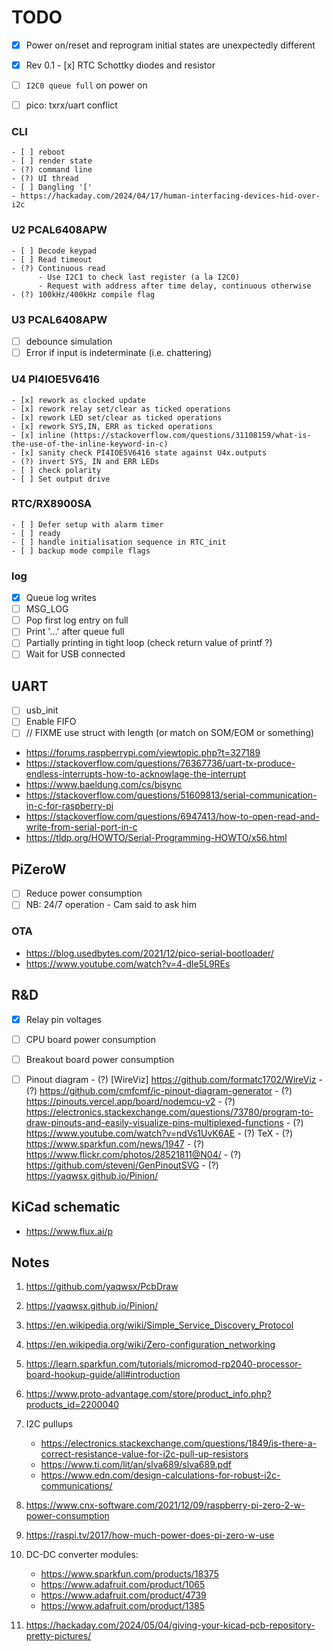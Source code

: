 # TODO

- [x] Power on/reset and reprogram initial states are unexpectedly different
- [x] Rev 0.1
      - [x] RTC Schottky diodes and resistor

- [ ] `I2C0 queue full` on power on
- [ ] pico: txrx/uart conflict

### CLI
    - [ ] reboot
    - [ ] render state
    - (?) command line
    - (?) UI thread
    - [ ] Dangling '['
    - https://hackaday.com/2024/04/17/human-interfacing-devices-hid-over-i2c

### U2 PCAL6408APW
    - [ ] Decode keypad
    - [ ] Read timeout
    - (?) Continuous read 
          - Use I2C1 to check last register (a la I2C0)
          - Request with address after time delay, continuous otherwise
    - (?) 100kHz/400kHz compile flag

### U3 PCAL6408APW
   - [ ] debounce simulation
   - [ ] Error if input is indeterminate (i.e. chattering)

### U4 PI4IOE5V6416
    - [x] rework as clocked update
    - [x] rework relay set/clear as ticked operations
    - [x] rework LED set/clear as ticked operations
    - [x] rework SYS,IN, ERR as ticked operations
    - [x] inline (https://stackoverflow.com/questions/31108159/what-is-the-use-of-the-inline-keyword-in-c)
    - [x] sanity check PI4IOE5V6416 state against U4x.outputs
    - (?) invert SYS, IN and ERR LEDs
    - [ ] check polarity
    - [ ] Set output drive

### RTC/RX8900SA
    - [ ] Defer setup with alarm timer
    - [ ] ready
    - [ ] handle initialisation sequence in RTC_init
    - [ ] backup mode compile flags

### log
   - [x] Queue log writes
   - [ ] MSG_LOG
   - [ ] Pop first log entry on full
   - [ ] Print '...' after queue full
   - [ ] Partially printing in tight loop (check return value of printf ?)
   - [ ] Wait for USB connected
               
## UART
   - [ ] usb_init
   - [ ] Enable FIFO
   - [ ] // FIXME use struct with length (or match on SOM/EOM or something)
   - https://forums.raspberrypi.com/viewtopic.php?t=327189
   - https://stackoverflow.com/questions/76367736/uart-tx-produce-endless-interrupts-how-to-acknowlage-the-interrupt
   - https://www.baeldung.com/cs/bisync
   - https://stackoverflow.com/questions/51609813/serial-communication-in-c-for-raspberry-pi
   - https://stackoverflow.com/questions/6947413/how-to-open-read-and-write-from-serial-port-in-c
   - https://tldp.org/HOWTO/Serial-Programming-HOWTO/x56.html

## PiZeroW
   - [ ] Reduce power consumption
   - [ ] NB: 24/7 operation - Cam said to ask him

### OTA
   - https://blog.usedbytes.com/2021/12/pico-serial-bootloader/
   - https://www.youtube.com/watch?v=4-dle5L9REs

## R&D
- [x] Relay pin voltages
- [ ] CPU board power consumption
- [ ] Breakout board power consumption

- [ ] Pinout diagram
      - (?) [WireViz] https://github.com/formatc1702/WireViz
      - (?) https://github.com/cmfcmf/ic-pinout-diagram-generator
      - (?) https://pinouts.vercel.app/board/nodemcu-v2
      - (?) https://electronics.stackexchange.com/questions/73780/program-to-draw-pinouts-and-easily-visualize-pins-multiplexed-functions
      - (?) https://www.youtube.com/watch?v=ndVs1UvK6AE
      - (?) TeX
      - (?) https://www.sparkfun.com/news/1947
      - (?) https://www.flickr.com/photos/28521811@N04/
      - (?) https://github.com/stevenj/GenPinoutSVG
      - (?) https://yaqwsx.github.io/Pinion/

## KiCad schematic
- https://www.flux.ai/p


## Notes

1. https://github.com/yaqwsx/PcbDraw
2. https://yaqwsx.github.io/Pinion/
3. https://en.wikipedia.org/wiki/Simple_Service_Discovery_Protocol
4. https://en.wikipedia.org/wiki/Zero-configuration_networking
5. https://learn.sparkfun.com/tutorials/micromod-rp2040-processor-board-hookup-guide/all#introduction
6. https://www.proto-advantage.com/store/product_info.php?products_id=2200040
7. I2C pullups
      - https://electronics.stackexchange.com/questions/1849/is-there-a-correct-resistance-value-for-i2c-pull-up-resistors
      - https://www.ti.com/lit/an/slva689/slva689.pdf
      - https://www.edn.com/design-calculations-for-robust-i2c-communications/

8. https://www.cnx-software.com/2021/12/09/raspberry-pi-zero-2-w-power-consumption
9. https://raspi.tv/2017/how-much-power-does-pi-zero-w-use
10. DC-DC converter modules:
    - https://www.sparkfun.com/products/18375
    - https://www.adafruit.com/product/1065
    - https://www.adafruit.com/product/4739
    - https://www.adafruit.com/product/1385
11. https://hackaday.com/2024/05/04/giving-your-kicad-pcb-repository-pretty-pictures/
